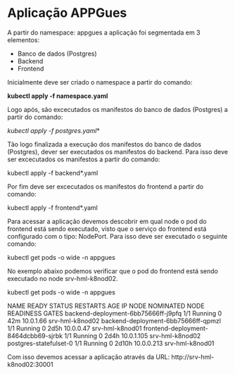 # Aplicação APPGues

A partir do namespace: appgues a aplicação foi segmentada em 3 elementos:

- Banco de dados (Postgres)
- Backend
- Frontend

Inicialmente deve ser criado o namespace a partir do comando:

**kubectl apply -f namespace.yaml**

Logo após, são excecutados os manifestos do banco de dados (Postgres) a partir do comando:

**kubectl apply -f postgres*.yaml**

Tão logo finalizada a execução dos manifestos do banco de dados (Postgres), dever ser executados os manifestos do backend. Para isso deve ser excecutados os manifestos a partir do comando:

kubectl apply -f backend*.yaml

Por fim deve ser excecutados os manifestos do frontend a partir do comando:

kubectl apply -f frontend*.yaml

Para acessar a aplicação devemos descobrir em qual node o pod do frontend está sendo executado, visto que o serviço do frontend está configurado com o tipo: NodePort. Para isso deve ser executado o seguinte comando:

kubectl get pods -o wide -n appgues

No exemplo abaixo podemos verificar que o pod do frontend está sendo executado no node srv-hml-k8nod02.

kubectl get pods -o wide -n appgues

NAME                                   READY   STATUS    RESTARTS   AGE     IP           NODE              NOMINATED NODE   READINESS GATES
backend-deployment-6bb75666ff-j9pfq    1/1     Running   0          42m     10.0.1.66    srv-hml-k8nod02   <none>           <none>
backend-deployment-6bb75666ff-qpmzl    1/1     Running   0          2d5h    10.0.0.47    srv-hml-k8nod01   <none>           <none>
frontend-deployment-8464dcbb69-sjrbk   1/1     Running   0          2d4h    10.0.1.105   srv-hml-k8nod02   <none>           <none>
postgres-statefulset-0                 1/1     Running   0          2d10h   10.0.0.213   srv-hml-k8nod01   <none>           <none>

Com isso devemos acessar a aplicação através da URL: http://srv-hml-k8nod02:30001

